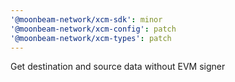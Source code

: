 ```yaml
---
'@moonbeam-network/xcm-sdk': minor
'@moonbeam-network/xcm-config': patch
'@moonbeam-network/xcm-types': patch
---
```


Get destination and source data without EVM signer
